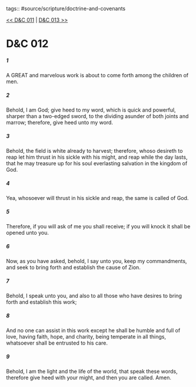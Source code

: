 tags:: #source/scripture/doctrine-and-covenants

[<< D&C 011](doctrine-and-covenants/D&C_011.md) | [D&C 013 >>](doctrine-and-covenants/D&C_013.md)

# D&C 012

##### 1

A GREAT and marvelous work is about to come forth among the children of men.

##### 2

Behold, I am God; give heed to my word, which is quick and powerful, sharper than a two-edged sword, to the dividing asunder of both joints and marrow; therefore, give heed unto my word.

##### 3

Behold, the field is white already to harvest; therefore, whoso desireth to reap let him thrust in his sickle with his might, and reap while the day lasts, that he may treasure up for his soul everlasting salvation in the kingdom of God.

##### 4

Yea, whosoever will thrust in his sickle and reap, the same is called of God.

##### 5

Therefore, if you will ask of me you shall receive; if you will knock it shall be opened unto you.

##### 6

Now, as you have asked, behold, I say unto you, keep my commandments, and seek to bring forth and establish the cause of Zion.

##### 7

Behold, I speak unto you, and also to all those who have desires to bring forth and establish this work;

##### 8

And no one can assist in this work except he shall be humble and full of love, having faith, hope, and charity, being temperate in all things, whatsoever shall be entrusted to his care.

##### 9

Behold, I am the light and the life of the world, that speak these words, therefore give heed with your might, and then you are called. Amen.
